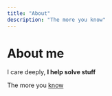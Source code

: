 ```yaml
---
title: "About"
description: "The more you know"
---
```


# About me

I care deeply, **I help solve stuff**

The more you [know](/en/projects/)

